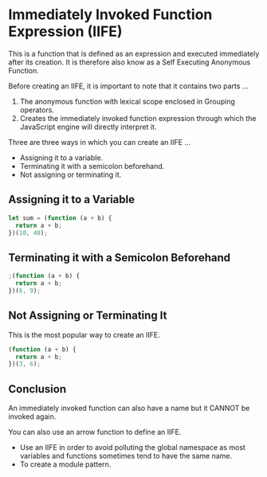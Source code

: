 # Immediately Invoked Function Expression (IIFE)

This is a function that is defined as an expression and executed immediately after its creation. It is therefore also know as a Self Executing Anonymous Function.

Before creating an IIFE, it is important to note that it contains two parts  ...

1. The anonymous function with lexical scope enclosed in Grouping operators.
2. Creates the immediately invoked function expression through which the JavaScript engine will directly interpret it.

Three are three ways in which you can create an IIFE ...

* Assigning it to a variable.
* Terminating it with a semicolon beforehand.
* Not assigning or terminating it.

## Assigning it to a Variable

```javascript
let sum = (function (a + b) {
  return a + b;
})(10, 40);
```

## Terminating it with a Semicolon Beforehand

```javascript
;(function (a + b) {
  return a + b;
})(6, 9);
```

## Not Assigning or Terminating It

This is the most popular way to create an IIFE.

```javascript
(function (a + b) {
  return a + b;
})(3, 6);
```

## Conclusion

An immediately invoked function can also have a name but it CANNOT be invoked again.

You can also use an arrow function to define an IIFE.

* Use an IIFE in order to avoid polluting the global namespace as most variables and functions sometimes tend to have the same name.
* To create a module pattern.
